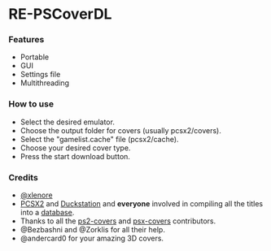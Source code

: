 # RE-PSCoverDL


### Features

- Portable
- GUI
- Settings file
- Multithreading

### How to use

- Select the desired emulator.
- Choose the output folder for covers (usually pcsx2/covers).
- Select the "gamelist.cache" file (pcsx2/cache).
- Choose your desired cover type.
- Press the start download button.

### Credits
- [@xlenore](https://github.com/xlenore "xlenore")
- [PCSX2](https://github.com/PCSX2/pcsx2 "PCSX2") and [Duckstation](https://github.com/stenzek/duckstation "Dckstation") and **everyone** involved in compiling all the titles into a [database](https://github.com/xlenore/pscoverdl/tree/main/src/resources "database").
- Thanks to all the [ps2-covers](https://github.com/xlenore/ps2-covers "ps2-covers") and [psx-covers](https://github.com/xlenore/psx-covers "psx-covers") contributors.
- @Bezbashni and @Zorklis for all their help.
- @andercard0 for your amazing 3D covers.